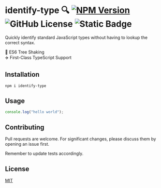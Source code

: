 # identify-type 🔍 [![NPM Version](https://img.shields.io/npm/v/identify-type)](https://www.npmjs.com/package/identify-type) ![GitHub License](https://img.shields.io/github/license/Michael77/identify-type) ![Static Badge](https://img.shields.io/badge/coverage%20-%20100%25%20-%20%234cc61f)

Quickly identify standard JavaScript types without having to lookup the correct syntax.

🌲 ES6 Tree Shaking  
✈️ First-Class TypeScript Support

## Installation

```bash
npm i identify-type
```

## Usage

```javascript
console.log("hello world");
```

## Contributing

Pull requests are welcome. For significant changes, please discuss them by opening an issue first.

Remember to update tests accordingly.

## License

[MIT](LICENSE)
